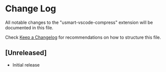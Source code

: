 # Change Log

All notable changes to the "usmart-vscode-compress" extension will be documented in this file.

Check [Keep a Changelog](http://keepachangelog.com/) for recommendations on how to structure this file.

## [Unreleased]

- Initial release